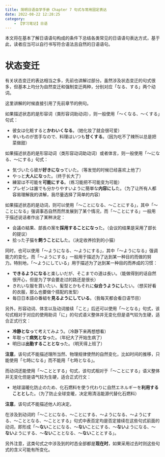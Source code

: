 ```yaml
---
title: 简明日语自学手册 Chapter 7 句式与常用固定表达
date: 2022-08-22 12:28:25
category:
    - 【学习笔记】日语
---
```


本文将在基本了解日语语句构成的条件下总结各类常见的日语语句表达方式，基于此，读者应当可以自行书写符合语法且自然的日语语句。

<!-- more -->

# 状态变迁

有关状态变迁的表达相当之多，先前也讲解过部分。虽然涉及状态变迁的句式很多，但基本上均分为自然变迁和强制变迁两种，分别对应「なる、する」两个动词。

这里讲解的时候直接引用了先前章节的例句。

如果描述状态的是形容词（类形容词助动词），则一般使用「～くなる、～くする」句式：

- 彼女は化粧すると**かわいくなる**。（她化妆了就会很可爱）
- 辛いものが苦手なので、料理はいつも**甘くする**。（因为吃不了辣所以总是把菜做甜）

如果描述状态的是形容动词（类形容动词助动词）或者体言，则一般使用「～になる、～にする」句式：

- 気づいたら彼が**好きになっ**ていた。（等发觉的时候已经喜欢上他了）
- やっと**大人になっ**た。（终于长大了）
- 練習は不可能を**可能にする**。（练习能把不可能变为可能）
- プレゼンは誰でも分かりやすいように簡単な**内容にし**た。（为了让所有人都容易理解我的讲解，我尽量选择了简单的内容）

如果描述状态的是动词，则可以使用「～ことになる、～ことにする」，其中「～ことになる」强调事态自然而然发展到了某个情况，而「～ことにする」一般用于描述说话者作出了某种决定：

- 会議の結果、部長の案を**採用することになっ**た。（会议的结果是采用了部长的提议）
- 拾った子猫を**飼うことにし**た。（决定收养捡到的小猫）

同时，也可以使用「～ようになる、～ようにする」，其中「～ようになる」强调能力的变化，而「～ようにする」一般用于描述为了达到某一种目的而做的努力。特别地，「～ようにしている」用于描述为了达到某一种目的而养成的习惯：

- **できるようになる**と楽しいだが、そこまでの道は長い。（能做得到的话自然很开心，但是为了学会要走过的路还是很长）
- きれいな服を買いたい、髪型とかもそれに**似合うようにし**たい。（想买好看的衣服，那么也要做个搭配的发型）
- 毎日日本語の番組を**見るようにしている**。（我每天都会看日语节目）

另外，形容动词、体言以及动词接续「こと」后还可以使用「～となる」句式，该句式相对于对应的使用助词「に」的句式语义整体并无变化但是语气较为生硬，适合正式行文：

- **冷静となっ**て考えてみよう。（冷静下来再想想看）
- 年取って**病気となっ**た。（年纪大了开始生病了）
- 明日は**出勤することとなっ**た。（明天得上班了）

**注意**，该句式不能描述理所当然、物理规律使然的自然变化，比如时间的推移，只能使用「七時になる」而不能用「七時となる」。

而动词还能使用「～こととする」句式，该句式相对于「～ことにする」语义整体并无变化但是语气较为生硬，适合正式行文：

- 地球温暖化防止のため、化石燃料を使う代わりに自然エネルギーを**利用することとし**た。（为了防止全球变暖，决定用清洁能源代替化石燃料）

**注意**，该句式不能描述他人的决定。

在涉及到动词的「～ことになる、～ことにする、～ようになる、～ようにする、～こととなる、～こととする」句式中表否定均是否定接续在这些句式前面的动词，即形成「～**ない**ことになる、～**ない**ことにする、～**ない**ようになる、～**ない**ようにする、～**ない**こととなる、～**ない**こととする」。

另外注意，这类句式之中涉及到的时态全部都是**现在时**，如果采用过去时则这些句式的含义可能有所变化。